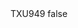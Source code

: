 <?xml version="1.0" encoding="UTF-8"?>
<CustomMetadata xmlns="http://soap.sforce.com/2006/04/metadata">
    <label>TXU949</label>
    <protected>false</protected>
</CustomMetadata>
